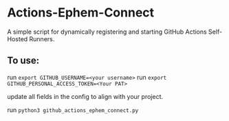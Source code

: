 # Actions-Ephem-Connect

A simple script for dynamically registering and starting GitHub Actions Self-Hosted Runners. 

## To use:
run `export GITHUB_USERNAME=<your username>`
run `export GITHUB_PERSONAL_ACCESS_TOKEN=<Your PAT>`

update all fields in the config to align with your project.

run `python3 github_actions_ephem_connect.py`

